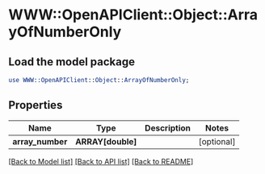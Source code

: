 # WWW::OpenAPIClient::Object::ArrayOfNumberOnly

## Load the model package
```perl
use WWW::OpenAPIClient::Object::ArrayOfNumberOnly;
```

## Properties
Name | Type | Description | Notes
------------ | ------------- | ------------- | -------------
**array_number** | **ARRAY[double]** |  | [optional] 

[[Back to Model list]](../README.md#documentation-for-models) [[Back to API list]](../README.md#documentation-for-api-endpoints) [[Back to README]](../README.md)


